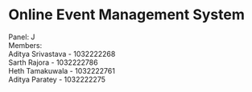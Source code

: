 # Online Event Management System
Panel: J  
Members:  
Aditya Srivastava - 1032222268  
Sarth Rajora - 1032222786  
Heth Tamakuwala - 1032222761  
Aditya Paratey - 1032222275  

